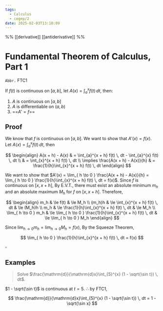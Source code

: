 ```yaml
---
tags:
  - Calculus
  - cegep/2
date: 2025-02-03T13:10:09
---
```


%% [[derivative]] [[antiderivative]] %%

# Fundamental Theorem of Calculus, Part 1

`Abbr.` FTC1

If $f(t)$ is continuous on $[a, b]$, let $A(x) = \int_{a}^{x} f(t) \, dt$, then:

1. $A$ is continuous on $[a, b]$
2. $A$ is differentiable on $(a, b)$
3. ==$A' = f$==

## Proof

We know that $f$ is continuous on $[a, b]$.
We want to show that $A'(x) = f(x)$.
Let $A(x) = \int_{a}^{x} f(t) \, dt$, then

$$
\begin{align}
A(x + h) - A(x) & = \int_{a}^{x + h} f(t) \, dt - \int_{a}^{x} f(t) \, dt \\
 & = \int_{x}^{x + h} f(t) \, dt \\
\implies \frac{A(x + h) - A(x)}{h} & = \frac{1}{h}\int_{x}^{x + h} f(t) \, dt
\end{align}
$$

We want to show that $A'(x) = \lim_{ h \to 0 } \frac{A(x + h) - A(x)}{h} = \lim_{ h \to 0 } \frac{1}{h}\int_{x}^{x + h} f(t) \, dt = f(x)$.
Since $f$ is continuous on $[x, x + h]$,
By E.V.T., there must exist an absolute minimum $m_h$ and an absolute maximum $M_h$ for $f$ on $[x, x + h]$.
Therefore,

$$
\begin{align}
m_h & \le f(t) & \le M_h \\
(m_h)h & \le \int_{x}^{x + h} f(t) \, dt & \le (M_h)h \\
m_h & \le \frac{1}{h}\int_{x}^{x + h} f(t) \, dt & \le M_h \\
\lim_{ h \to 0 } m_h & \le \lim_{ h \to 0 } \frac{1}{h}\int_{x}^{x + h} f(t) \, dt & \le \lim_{ h \to 0 } M_h
\end{align}
$$

Since $\lim_{ h \to 0 }m_h = \lim_{ h \to 0 }M_h = f(x)$,
By the Squeeze Theorem,

$$
\lim_{ h \to 0 } \frac{1}{h}\int_{x}^{x + h} f(t) \, dt = f(x)
$$

$\square$

## Examples

> Solve $\frac{\mathrm{d}}{\mathrm{d}x}\int_{5}^{x} (1 - \sqrt{\sin t}) \, dt$.

$1 - \sqrt{\sin t}$ is continuous at $t = 5$.
$\therefore$ by FTC1,

$$
\frac{\mathrm{d}}{\mathrm{d}x}\int_{5}^{x} (1 - \sqrt{\sin t}) \, dt = 1 - \sqrt{\sin x}
$$
